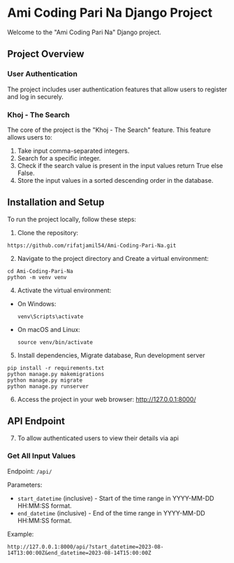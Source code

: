 # Ami Coding Pari Na Django Project

Welcome to the "Ami Coding Pari Na" Django project. 

## Project Overview

### User Authentication

The project includes user authentication features that allow users to register and log in securely.

### Khoj - The Search

The core of the project is the "Khoj - The Search" feature. This feature allows users to:

1. Take input comma-separated integers.
2. Search for a specific integer.
3. Check if the search value is present in the input values return True else False.
4. Store the input values in a sorted descending order in the database.


## Installation and Setup

To run the project locally, follow these steps:

1. Clone the repository:
```
https://github.com/rifatjamil54/Ami-Coding-Pari-Na.git
```


2. Navigate to the project directory and Create a virtual environment:
```
cd Ami-Coding-Pari-Na
python -m venv venv 

```


4. Activate the virtual environment:
- On Windows:
  ```
  venv\Scripts\activate
  ```
- On macOS and Linux:
  ```
  source venv/bin/activate
  ```

5. Install dependencies, Migrate database, Run development server
```
pip install -r requirements.txt
python manage.py makemigrations
python manage.py migrate
python manage.py runserver
```
6. Access the project in your web browser: http://127.0.0.1:8000/

## API Endpoint
7. To allow authenticated users to view their details via api
### Get All Input Values

Endpoint: `/api/`

Parameters:
- `start_datetime` (inclusive) - Start of the time range in YYYY-MM-DD HH:MM:SS format.
- `end_datetime` (inclusive) - End of the time range in YYYY-MM-DD HH:MM:SS format.

Example:

`http://127.0.0.1:8000/api/?start_datetime=2023-08-14T13:00:00Z&end_datetime=2023-08-14T15:00:00Z`
